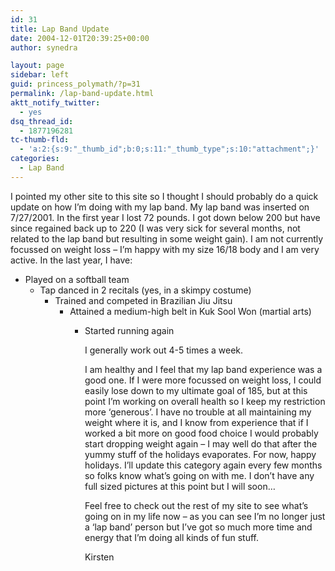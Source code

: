 ```yaml
---
id: 31
title: Lap Band Update
date: 2004-12-01T20:39:25+00:00
author: synedra

layout: page
sidebar: left
guid: princess_polymath/?p=31
permalink: /lap-band-update.html
aktt_notify_twitter:
  - yes
dsq_thread_id:
  - 1877196281
tc-thumb-fld:
  - 'a:2:{s:9:"_thumb_id";b:0;s:11:"_thumb_type";s:10:"attachment";}'
categories:
  - Lap Band
---
```

I pointed my other site to this site so I thought I should probably do a quick update on how I&#8217;m doing with my lap band. My lap band was inserted on 7/27/2001. In the first year I lost 72 pounds. I got down below 200 but have since regained back up to 220 (I was very sick for several months, not related to the lap band but resulting in some weight gain). I am not currently focussed on weight loss &#8211; I&#8217;m happy with my size 16/18 body and I am very active. In the last year, I have:

  * Played on a softball team 
      * Tap danced in 2 recitals (yes, in a skimpy costume) 
          * Trained and competed in Brazilian Jiu Jitsu 
              * Attained a medium-high belt in Kuk Sool Won (martial arts) 
                  * Started running again
  
                    I generally work out 4-5 times a week.
  
                    I am healthy and I feel that my lap band experience was a good one. If I were more focussed on weight loss, I could easily lose down to my ultimate goal of 185, but at this point I&#8217;m working on overall health so I keep my restriction more &#8216;generous&#8217;. I have no trouble at all maintaining my weight where it is, and I know from experience that if I worked a bit more on good food choice I would probably start dropping weight again &#8211; I may well do that after the yummy stuff of the holidays evaporates. For now, happy holidays. I&#8217;ll update this category again every few months so folks know what&#8217;s going on with me. I don&#8217;t have any full sized pictures at this point but I will soon&#8230;
  
                    Feel free to check out the rest of my site to see what&#8217;s going on in my life now &#8211; as you can see I&#8217;m no longer just a &#8216;lap band&#8217; person but I&#8217;ve got so much more time and energy that I&#8217;m doing all kinds of fun stuff.
  
                    Kirsten</p>